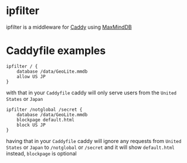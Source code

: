 # ipfilter
ipfilter is a middleware for [Caddy](http://caddyserver.com) using [MaxMindDB](https://github.com/oschwald/maxminddb-golang)

# Caddyfile examples

```
ipfilter / {
	database /data/GeoLite.mmdb
	allow US JP
}
```
with that in your `Caddyfile` caddy will only serve users from the `United States` or `Japan`

```
ipfilter /notglobal /secret {
	database /data/GeoLite.mmdb
	blockpage default.html
	block US JP
}
```
having that in your `Caddyfile` caddy will ignore any requests from `United States` or `Japan` to `/notglobal` or `/secret` and it will show `default.html` instead, `blockpage` is optional

